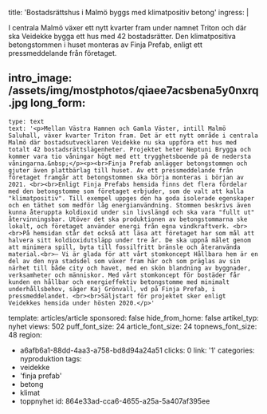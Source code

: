 title: 'Bostadsrättshus i Malmö byggs med klimatpositiv betong'
ingress: |
  <p>I centrala Malmö växer ett nytt kvarter fram under namnet Triton och där ska Veidekke bygga ett hus med 42 bostadsrätter. Den klimatpositiva betongstommen i huset monteras av Finja Prefab, enligt ett pressmeddelande från företaget.
  </p>
  
intro_image: /assets/img/mostphotos/qiaee7acsbena5y0nxrq.jpg
long_form:
  -
    type: text
    text: '<p>Mellan Västra Hamnen och Gamla Väster, intill Malmö Saluhall, växer kvarter Triton fram. Det är ett nytt område i centrala Malmö där bostadsutvecklaren Veidekke nu ska uppföra ett hus med totalt 42 bostadsrättslägenheter. Projektet heter Neptuni Brygga och kommer vara tio våningar högt med ett trygghetsboende på de nedersta våningarna.&nbsp;</p><p><br>Finja Prefab anlägger betongstommen och gjuter även plattbärlag till huset. Av ett pressmeddelande från företaget framgår att betongstommen ska börja monteras i början av 2021. <br><br>Enligt Finja Prefabs hemsida finns det flera fördelar med den betongstomme som företaget erbjuder, som de valt att kalla "klimatpositiv". Till exempel uppges den ha goda isolerade egenskaper och en täthet som medför låg energianvändning. Stommen beskrivs även kunna återuppta koldioxid under sin livslängd och ska vara "fullt ut" återvinningsbar. Utöver det ska produktionen av betongstommarna ske lokalt, och företaget använder energi från egna vindkraftverk. <br><br>På hemsidan står det också att läsa att företaget har som mål att halvera sitt koldioxidutsläpp under tre år. De ska uppnå målet genom att minimera spill, byta till fossilfritt bränsle och återanvända material.<br>– Vi är glada för att vårt stomkoncept Hållbara hem är en del av den nya stadsdel som växer fram här och som präglas av sin närhet till både city och havet, med en skön blandning av byggnader, verksamheter och människor. Med vårt stomkoncept för bostäder får kunden en hållbar och energieffektiv betongstomme med minimalt underhållsbehov, säger Kaj Grönvall, vd på Finja Prefab, i pressmeddelandet. <br><br>Säljstart för projektet sker enligt Veidekkes hemsida under hösten 2020.</p>'
template: articles/article
sponsored: false
hide_from_home: false
artikel_typ: nyhet
views: 502
puff_font_size: 24
article_font_size: 24
topnews_font_size: 48
region:
  - a6afb6a1-88dd-4aa3-a758-bd8d94a24a51
clicks: 0
link: '1'
categories: nyproduktion
tags:
  - veidekke
  - 'finja prefab'
  - betong
  - klimat
  - toppnyhet
id: 864e33ad-cca6-4655-a25a-5a407af395ee
